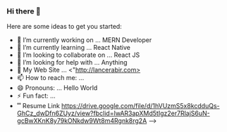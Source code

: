 ### Hi there 👋

Here are some ideas to get you started:

- 🔭 I’m currently working on ... MERN Developer
- 🌱 I’m currently learning ... React Native
- 👯 I’m looking to collaborate on ... React JS
- 🤔 I’m looking for help with ... Anything
- 💬 My Web Site ... <"http://lancerabir.com>
- 📫 How to reach me: ...
- 😄 Pronouns: ... Hello World
- ⚡ Fun fact: ...
- ˚˚ Resume Link <https://drive.google.com/file/d/1hVUzmS5x8kcdduQs-GhCz_dwDfn6ZUyz/view?fbclid=IwAR3apXMd5tIgz2er7RlajS6uN-gcBwXKnK8y79kONkdw9Wt8m4Rgnk8rg2A>
-->
